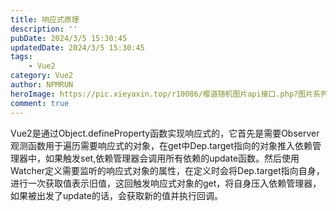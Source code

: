 ```yaml
---
title: 响应式原理
description: ''
pubDate: 2024/3/5 15:30:45
updatedDate: 2024/3/5 15:30:45
tags:
    - Vue2
category: Vue2
author: NPMRUN
heroImage: https://pic.xieyaxin.top/r10086/樱道随机图片api接口.php?图片系列=动漫综合2
comment: true
---
```


Vue2是通过Object.defineProperty函数实现响应式的，它首先是需要Observer观测函数用于遍历需要响应式的对象，在get中Dep.target指向的对象推入依赖管理器中，如果触发set,依赖管理器会调用所有依赖的update函数。然后使用Watcher定义需要监听的响应式对象的属性，在定义时会将Dep.target指向自身，进行一次获取值表示旧值，这回触发响应式对象的get，将自身压入依赖管理器，如果被出发了update的话，会获取新的值并执行回调。